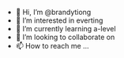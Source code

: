 - 👋 Hi, I’m @brandytiong
- 👀 I’m interested in everting 
- 🌱 I’m currently learning a-level
- 💞️ I’m looking to collaborate on 
- 📫 How to reach me ...

<!---
brandytiong/brandytiong is a ✨ special ✨ repository because its `README.md` (this file) appears on your GitHub profile.
You can click the Preview link to take a look at your changes.
--->
